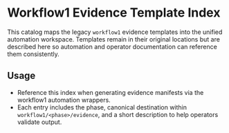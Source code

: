 # Workflow1 Evidence Template Index

This catalog maps the legacy `workflow1` evidence templates into the unified automation workspace. Templates remain in their original
locations but are described here so automation and operator documentation can reference them consistently.

## Usage
- Reference this index when generating evidence manifests via the workflow1 automation wrappers.
- Each entry includes the phase, canonical destination within `workflow1/<phase>/evidence`, and a short description to help
  operators validate output.

